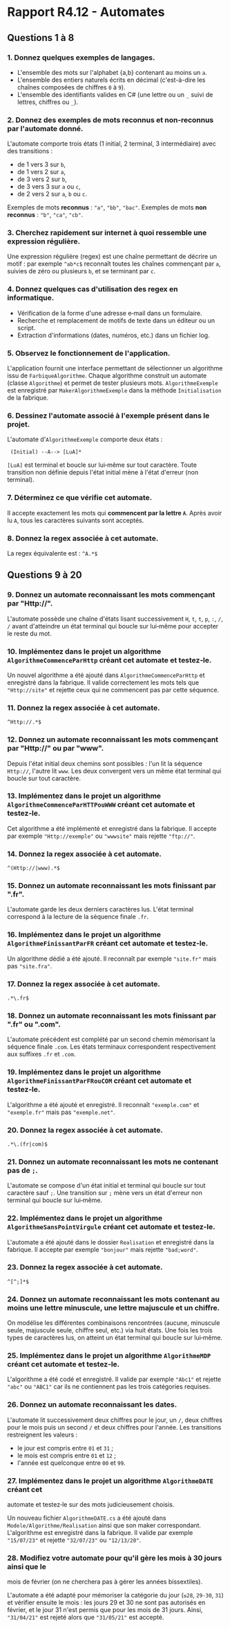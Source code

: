# Rapport R4.12 - Automates

## Questions 1 à 8

### 1. Donnez quelques exemples de langages.

- L'ensemble des mots sur l'alphabet \{a,b\} contenant au moins un `a`.
- L'ensemble des entiers naturels écrits en décimal (c'est-à-dire les chaînes composées de chiffres `0` à `9`).
- L'ensemble des identifiants valides en C# (une lettre ou un `_` suivi de lettres, chiffres ou `_`).

### 2. Donnez des exemples de mots reconnus et non‑reconnus par l'automate donné.

L'automate comporte trois états (1 initial, 2 terminal, 3 intermédiaire) avec des transitions :

- de 1 vers 3 sur `b`,
- de 1 vers 2 sur `a`,
- de 3 vers 2 sur `b`,
- de 3 vers 3 sur `a` ou `c`,
- de 2 vers 2 sur `a`, `b` ou `c`.

Exemples de mots **reconnus** : `"a"`, `"bb"`, `"bac"`.
Exemples de mots **non reconnus** : `"b"`, `"ca"`, `"cb"`.

### 3. Cherchez rapidement sur internet à quoi ressemble une expression régulière.

Une expression régulière (regex) est une chaîne permettant de décrire un motif : par exemple `^ab*c$` reconnaît toutes les chaînes commençant par `a`, suivies de zéro ou plusieurs `b`, et se terminant par `c`.

### 4. Donnez quelques cas d'utilisation des regex en informatique.

- Vérification de la forme d'une adresse e‑mail dans un formulaire.
- Recherche et remplacement de motifs de texte dans un éditeur ou un script.
- Extraction d'informations (dates, numéros, etc.) dans un fichier log.

### 5. Observez le fonctionnement de l'application.

L'application fournit une interface permettant de sélectionner un algorithme issu de `FarbiqueAlgorithme`. Chaque algorithme construit un automate (classe `Algorithme`) et permet de tester plusieurs mots. `AlgorithmeExemple` est enregistré par `MakerAlgorithmeExemple` dans la méthode `Initialisation` de la fabrique.

### 6. Dessinez l'automate associé à l'exemple présent dans le projet.

L'automate d'`AlgorithmeExemple` comporte deux états :

```
 (Initial) --A--> [LuA]*
```

`[LuA]` est terminal et boucle sur lui‑même sur tout caractère. Toute transition non définie depuis l'état initial mène à l'état d'erreur (non terminal).

### 7. Déterminez ce que vérifie cet automate.

Il accepte exactement les mots qui **commencent par la lettre `A`**. Après avoir lu `A`, tous les caractères suivants sont acceptés.

### 8. Donnez la regex associée à cet automate.

La regex équivalente est : `^A.*$`


## Questions 9 à 20

### 9. Donnez un automate reconnaissant les mots commençant par "Http://".

L'automate possède une chaîne d'états lisant successivement `H`, `t`, `t`, `p`, `:`, `/`, `/` avant d'atteindre un état terminal qui boucle sur lui‑même pour accepter le reste du mot.

### 10. Implémentez dans le projet un algorithme `AlgorithmeCommenceParHttp` créant cet automate et testez‑le.

Un nouvel algorithme a été ajouté dans `AlgorithmeCommenceParHttp` et enregistré dans la fabrique. Il valide correctement les mots tels que `"Http://site"` et rejette ceux qui ne commencent pas par cette séquence.

### 11. Donnez la regex associée à cet automate.

`^Http://.*$`

### 12. Donnez un automate reconnaissant les mots commençant par "Http://" ou par "www".

Depuis l'état initial deux chemins sont possibles : l'un lit la séquence `Http://`, l'autre lit `www`. Les deux convergent vers un même état terminal qui boucle sur tout caractère.

### 13. Implémentez dans le projet un algorithme `AlgorithmeCommenceParHTTPouWWW` créant cet automate et testez‑le.

Cet algorithme a été implémenté et enregistré dans la fabrique. Il accepte par exemple `"Http://exemple"` ou `"wwwsite"` mais rejette `"ftp://"`.

### 14. Donnez la regex associée à cet automate.

`^(Http://|www).*$`

### 15. Donnez un automate reconnaissant les mots finissant par ".fr".

L'automate garde les deux derniers caractères lus. L'état terminal correspond à la lecture de la séquence finale `.fr`.

### 16. Implémentez dans le projet un algorithme `AlgorithmeFinissantParFR` créant cet automate et testez‑le.

Un algorithme dédié a été ajouté. Il reconnaît par exemple `"site.fr"` mais pas `"site.fra"`.

### 17. Donnez la regex associée à cet automate.

`.*\.fr$`

### 18. Donnez un automate reconnaissant les mots finissant par ".fr" ou ".com".

L'automate précédent est complété par un second chemin mémorisant la séquence finale `.com`. Les états terminaux correspondent respectivement aux suffixes `.fr` et `.com`.

### 19. Implémentez dans le projet un algorithme `AlgorithmeFinissantParFRouCOM` créant cet automate et testez‑le.

L'algorithme a été ajouté et enregistré. Il reconnaît `"exemple.com"` et `"exemple.fr"` mais pas `"exemple.net"`.

### 20. Donnez la regex associée à cet automate.

`.*\.(fr|com)$`

### 21. Donnez un automate reconnaissant les mots ne contenant pas de `;`.

L'automate se compose d'un état initial et terminal qui boucle sur tout caractère
sauf `;`. Une transition sur `;` mène vers un état d'erreur non terminal qui
boucle sur lui‑même.

### 22. Implémentez dans le projet un algorithme `AlgorithmeSansPointVirgule` créant cet automate et testez‑le.

L'automate a été ajouté dans le dossier `Realisation` et enregistré dans la fabrique.
Il accepte par exemple `"bonjour"` mais rejette `"bad;word"`.

### 23. Donnez la regex associée à cet automate.

`^[^;]*$`

### 24. Donnez un automate reconnaissant les mots contenant au moins une lettre minuscule, une lettre majuscule et un chiffre.

On modélise les différentes combinaisons rencontrées (aucune, minuscule seule,
majuscule seule, chiffre seul, etc.) via huit états. Une fois les trois types de
caractères lus, on atteint un état terminal qui boucle sur lui‑même.

### 25. Implémentez dans le projet un algorithme `AlgorithmeMDP` créant cet automate et testez‑le.

L'algorithme a été codé et enregistré. Il valide par exemple `"Abc1"` et rejette
`"abc"` ou `"ABC1"` car ils ne contiennent pas les trois catégories requises.

### 26. Donnez un automate reconnaissant les dates.

L'automate lit successivement deux chiffres pour le jour, un `/`, deux chiffres
pour le mois puis un second `/` et deux chiffres pour l'année. Les transitions
restreignent les valeurs :

- le jour est compris entre `01` et `31` ;
- le mois est compris entre `01` et `12` ;
- l'année est quelconque entre `00` et `99`.

### 27. Implémentez dans le projet un algorithme `AlgorithmeDATE` créant cet
automate et testez‑le sur des mots judicieusement choisis.

Un nouveau fichier `AlgorithmeDATE.cs` a été ajouté dans `Modele/Algorithme/Realisation`
ainsi que son maker correspondant. L'algorithme est enregistré dans la fabrique.
Il valide par exemple `"15/07/23"` et rejette `"32/07/23"` ou `"12/13/20"`.

### 28. Modifiez votre automate pour qu'il gère les mois à 30 jours ainsi que le
mois de février (on ne cherchera pas à gérer les années bissextiles).

L'automate a été adapté pour mémoriser la catégorie du jour (`≤28`, `29‑30`, `31`)
et vérifier ensuite le mois : les jours 29 et 30 ne sont pas autorisés en
février, et le jour 31 n'est permis que pour les mois de 31 jours. Ainsi,
`"31/04/21"` est rejeté alors que `"31/05/21"` est accepté.
